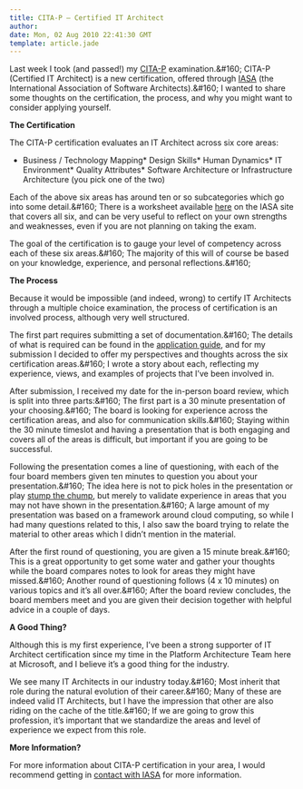 ```yaml
---
title: CITA-P – Certified IT Architect
author: 
date: Mon, 02 Aug 2010 22:41:30 GMT
template: article.jade
---
```


Last week I took (and passed!) my [CITA-P](http:&#x2F;&#x2F;www.iasahome.org&#x2F;web&#x2F;home&#x2F;certification&#x2F;professional) examination.&amp;#160; CITA-P (Certified IT Architect) is a new certification, offered through [IASA](http:&#x2F;&#x2F;www.iasahome.org) (the International Association of Software Architects).&amp;#160; I wanted to share some thoughts on the certification, the process, and why you might want to consider applying yourself.

**The Certification**

The CITA-P certification evaluates an IT Architect across six core areas:

*   Business &#x2F; Technology Mapping*   Design Skills*   Human Dynamics*   IT Environment*   Quality Attributes*   Software Architecture or Infrastructure Architecture (you pick one of the two)  

Each of the above six areas has around ten or so subcategories which go into some detail.&amp;#160; There is a worksheet available [here](http:&#x2F;&#x2F;www.iasahome.org&#x2F;c&#x2F;document_library&#x2F;get_file?uuid=a05a964c-8662-4df7-a3c0-a7fe99b6b771&amp;amp;groupId=25692) on the IASA site that covers all six, and can be very useful to reflect on your own strengths and weaknesses, even if you are not planning on taking the exam.

The goal of the certification is to gauge your level of competency across each of these six areas.&amp;#160; The majority of this will of course be based on your knowledge, experience, and personal reflections.&amp;#160; 

**The Process**

Because it would be impossible (and indeed, wrong) to certify IT Architects through a multiple choice examination, the process of certification is an involved process, although very well structured.

The first part requires submitting a set of documentation.&amp;#160; The details of what is required can be found in the [application guide](http:&#x2F;&#x2F;www.iasahome.org&#x2F;c&#x2F;document_library&#x2F;get_file?uuid=79c2a82d-eea7-4d5a-bfea-0dab221f3563&amp;amp;groupId=25692), and for my submission I decided to offer my perspectives and thoughts across the six certification areas.&amp;#160; I wrote a story about each, reflecting my experience, views, and examples of projects that I’ve been involved in.

After submission, I received my date for the in-person board review, which is split into three parts:&amp;#160; The first part is a 30 minute presentation of your choosing.&amp;#160; The board is looking for experience across the certification areas, and also for communication skills.&amp;#160; Staying within the 30 minute timeslot and having a presentation that is both engaging and covers all of the areas is difficult, but important if you are going to be successful. 

Following the presentation comes a line of questioning, with each of the four board members given ten minutes to question you about your presentation.&amp;#160; The idea here is not to pick holes in the presentation or play [stump the chump](http:&#x2F;&#x2F;speakfearlessly.net&#x2F;how-to-deal-with-the-stump-the-chump-dynamic-in-presentations&#x2F;), but merely to validate experience in areas that you may not have shown in the presentation.&amp;#160; A large amount of my presentation was based on a framework around cloud computing, so while I had many questions related to this, I also saw the board trying to relate the material to other areas which I didn’t mention in the material.

After the first round of questioning, you are given a 15 minute break.&amp;#160; This is a great opportunity to get some water and gather your thoughts while the board compares notes to look for areas they might have missed.&amp;#160; Another round of questioning follows (4 x 10 minutes) on various topics and it’s all over.&amp;#160; After the board review concludes, the board members meet and you are given their decision together with helpful advice in a couple of days.

**A Good Thing?**

Although this is my first experience, I’ve been a strong supporter of IT Architect certification since my time in the Platform Architecture Team here at Microsoft, and I believe it’s a good thing for the industry.

We see many IT Architects in our industry today.&amp;#160; Most inherit that role during the natural evolution of their career.&amp;#160; Many of these are indeed valid IT Architects, but I have the impression that other are also riding on the cache of the title.&amp;#160; If we are going to grow this profession, it’s important that we standardize the areas and level of experience we expect from this role.

**More Information?**

For more information about CITA-P certification in your area, I would recommend getting in [contact with IASA](http:&#x2F;&#x2F;www.iasahome.org&#x2F;web&#x2F;home&#x2F;about&#x2F;contact) for more information.
